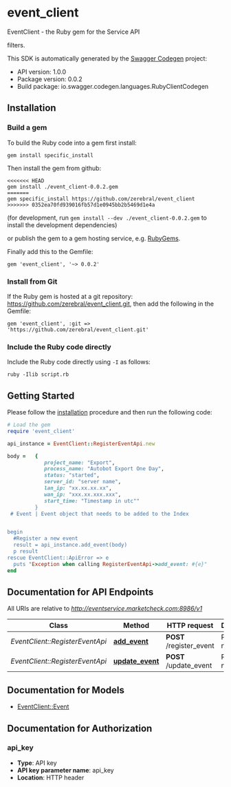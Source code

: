 # event_client

EventClient - the Ruby gem for the Service API

filters.

This SDK is automatically generated by the [Swagger Codegen](https://github.com/swagger-api/swagger-codegen) project:

- API version: 1.0.0
- Package version: 0.0.2
- Build package: io.swagger.codegen.languages.RubyClientCodegen

## Installation

### Build a gem

To build the Ruby code into a gem first install:

```shell
gem install specific_install
```

Then install the gem from github:

```shell
<<<<<<< HEAD
gem install ./event_client-0.0.2.gem
=======
gem specific_install https://github.com/zerebral/event_client 
>>>>>>> 0352ea70fd939016fb57d1e0945bb2b5469d1e4a
```
(for development, run `gem install --dev ./event_client-0.0.2.gem` to install the development dependencies)

or publish the gem to a gem hosting service, e.g. [RubyGems](https://rubygems.org/).

Finally add this to the Gemfile:

    gem 'event_client', '~> 0.0.2'

### Install from Git

If the Ruby gem is hosted at a git repository: https://github.com/zerebral/event_client.git, then add the following in the Gemfile:

    gem 'event_client', :git => 'https://github.com/zerebral/event_client.git'

### Include the Ruby code directly

Include the Ruby code directly using `-I` as follows:

```shell
ruby -Ilib script.rb
```

## Getting Started

Please follow the [installation](#installation) procedure and then run the following code:
```ruby
# Load the gem
require 'event_client'

api_instance = EventClient::RegisterEventApi.new

body =   {
            project_name: "Export",
            process_name: "Autobot Export One Day",
            status: "started",
            server_id: "server name",
            lan_ip: "xx.xx.xx.xx",
            wan_ip: "xxx.xx.xxx.xxx",
            start_time: "Timestamp in utc""
         }
 # Event | Event object that needs to be added to the Index


begin
  #Register a new event
  result = api_instance.add_event(body)
  p result
rescue EventClient::ApiError => e
  puts "Exception when calling RegisterEventApi->add_event: #{e}"
end

```

## Documentation for API Endpoints

All URIs are relative to *http://eventservice.marketcheck.com:8986/v1*

Class | Method | HTTP request | Description
------------ | ------------- | ------------- | -------------
*EventClient::RegisterEventApi* | [**add_event**](docs/RegisterEventApi.md#add_event) | **POST** /register_event | Register a new event
*EventClient::RegisterEventApi* | [**update_event**](docs/RegisterEventApi.md#update_event) | **POST** /update_event | Register a new event


## Documentation for Models

 - [EventClient::Event](docs/Event.md)


## Documentation for Authorization


### api_key

- **Type**: API key
- **API key parameter name**: api_key
- **Location**: HTTP header

